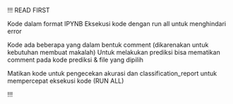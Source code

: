 !!!
READ FIRST

Kode dalam format IPYNB
Eksekusi kode dengan run all untuk menghindari error 

Kode ada beberapa yang dalam bentuk comment (dikarenakan untuk kebutuhan membuat makalah)
Untuk melakukan prediksi bisa mematikan comment pada kode prediksi & file yang dipilih

Matikan kode untuk pengecekan akurasi dan classification_report untuk mempercepat eksekusi kode (RUN ALL)

!!!

